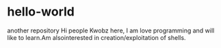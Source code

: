 # hello-world
another repository
Hi people
Kwobz here, I am love programming and will like to learn.Am alsointerested in creation/exploitation of shells.
